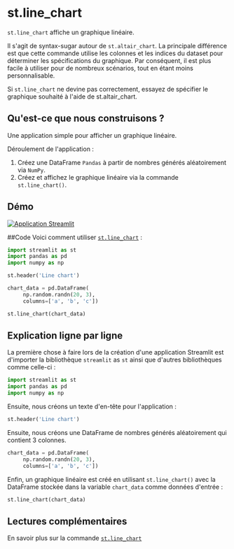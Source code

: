 # st.line_chart

`st.line_chart` affiche un graphique linéaire.

Il s'agit de syntax-sugar autour de `st.altair_chart`. La principale différence est que cette commande utilise les colonnes et les indices du dataset pour déterminer les spécifications du graphique. Par conséquent, il est plus facile à utiliser pour de nombreux scénarios, tout en étant moins personnalisable.

Si `st.line_chart` ne devine pas correctement, essayez de spécifier le graphique souhaité à l'aide de st.altair_chart.

## Qu'est-ce que nous construisons ?

Une application simple pour afficher un graphique linéaire.

Déroulement de l'application :
1. Créez une DataFrame `Pandas` à partir de nombres générés aléatoirement via `NumPy`.
2. Créez et affichez le graphique linéaire via la commande `st.line_chart()`.

## Démo

[![Application Streamlit](https://static.streamlit.io/badges/streamlit_badge_black_white.svg)](https://share.streamlit.io/dataprofessor/st.line_chart/)

##Code
Voici comment utiliser [`st.line_chart`](https://docs.streamlit.io/library/api-reference/charts/st.line_chart) :
```python
import streamlit as st
import pandas as pd
import numpy as np

st.header('Line chart')

chart_data = pd.DataFrame(
     np.random.randn(20, 3),
     columns=['a', 'b', 'c'])

st.line_chart(chart_data)

```

## Explication ligne par ligne
La première chose à faire lors de la création d'une application Streamlit est d'importer la bibliothèque `streamlit` as `st` ainsi que d'autres bibliothèques comme celle-ci :

```python
import streamlit as st
import pandas as pd
import numpy as np
```

Ensuite, nous créons un texte d'en-tête pour l'application :

```python
st.header('Line chart')
```

Ensuite, nous créons une DataFrame de nombres générés aléatoirement qui contient 3 colonnes.
```python
chart_data = pd.DataFrame(
     np.random.randn(20, 3),
     columns=['a', 'b', 'c'])
```

Enfin, un graphique linéaire est créé en utilisant `st.line_chart()` avec la DataFrame stockée dans la variable `chart_data` comme données d'entrée :

```python
st.line_chart(chart_data)
```

## Lectures complémentaires
En savoir plus sur la commande [`st.line_chart`](https://docs.streamlit.io/library/api-reference/charts/st.line_chart) 